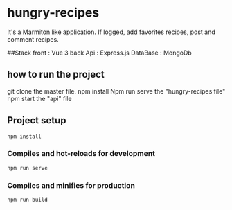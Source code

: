 # hungry-recipes

It's a Marmiton like application. If logged, add favorites recipes, post and comment recipes. 

##Stack
front : Vue 3
back Api : Express.js
DataBase : MongoDb

## how to run the project

git clone the master file.
npm install
Npm run serve the "hungry-recipes file"
npm start the "api" file

## Project setup
```
npm install
```

### Compiles and hot-reloads for development
```
npm run serve
```

### Compiles and minifies for production
```
npm run build
```
